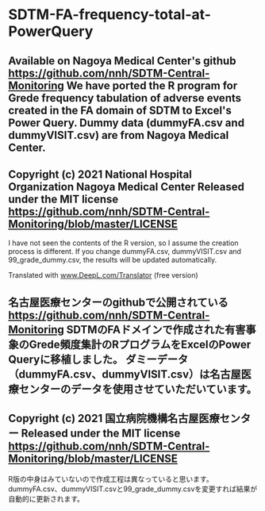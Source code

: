 # SDTM-FA-frequency-total-at-PowerQuery
Available on Nagoya Medical Center's github
https://github.com/nnh/SDTM-Central-Monitoring
We have ported the R program for Grede frequency tabulation of adverse events created in the FA domain of SDTM to Excel's Power Query.
Dummy data (dummyFA.csv and dummyVISIT.csv) are from Nagoya Medical Center.
--
Copyright (c) 2021 National Hospital Organization Nagoya Medical Center
Released under the MIT license
https://github.com/nnh/SDTM-Central-Monitoring/blob/master/LICENSE
--
I have not seen the contents of the R version, so I assume the creation process is different.
If you change dummyFA.csv, dummyVISIT.csv and 99_grade_dummy.csv, the results will be updated automatically.

Translated with www.DeepL.com/Translator (free version)


名古屋医療センターのgithubで公開されている
https://github.com/nnh/SDTM-Central-Monitoring
SDTMのFAドメインで作成された有害事象のGrede頻度集計のRプログラムをExcelのPower Queryに移植しました。
ダミーデータ（dummyFA.csv、dummyVISIT.csv）は名古屋医療センターのデータを使用させていただいています。
--
Copyright (c) 2021 国立病院機構名古屋医療センター
Released under the MIT license
https://github.com/nnh/SDTM-Central-Monitoring/blob/master/LICENSE
--
R版の中身はみていないので作成工程は異なっていると思います。
dummyFA.csv、dummyVISIT.csvと99_grade_dummy.csvを変更すれば結果が自動的に更新されます。
